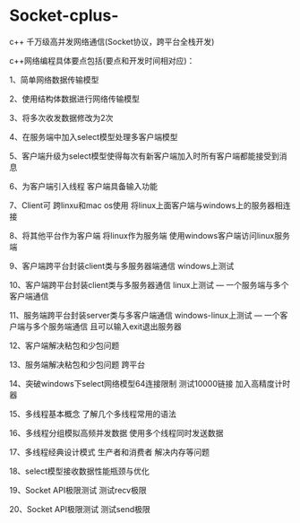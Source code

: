 ﻿# Socket-cplus-
c++
千万级高并发网络通信(Socket协议，跨平台全栈开发)



c++网络编程具体要点包括(要点和开发时间相对应)：



1、简单网络数据传输模型



2、使用结构体数据进行网络传输模型



3、将多次收发数据修改为2次



4、在服务端中加入select模型处理多客户端模型



5、客户端升级为select模型使得每次有新客户端加入时所有客户端都能接受到消息



6、为客户端引入线程 客户端具备输入功能



7、Client可 跨linxu和mac os使用  将linux上面客户端与windows上的服务器相连接



8、将其他平台作为客户端 将linux作为服务端 使用windows客户端访问linux服务端

9、客户端跨平台封装client类与多服务器端通信 windows上测试

10、客户端跨平台封装client类与多服务器通信 linux上测试 — 一个服务端与多个客户端通信

11、服务端跨平台封装server类与多客户端通信 windows-linux上测试 — 一个客户端与多个服务端通信 且可以输入exit退出服务器

12、客户端解决粘包和少包问题

13、服务端解决粘包和少包问题 跨平台

14、突破windows下select网络模型64连接限制 测试10000链接 加入高精度计时器

15、多线程基本概念 了解几个多线程常用的语法

16、多线程分组模拟高频并发数据 使用多个线程同时发送数据

17、多线程经典设计模式 生产者和消费者 解决内存等问题

18、select模型接收数据性能瓶颈与优化

19、Socket API极限测试 测试recv极限

20、Socket API极限测试 测试send极限